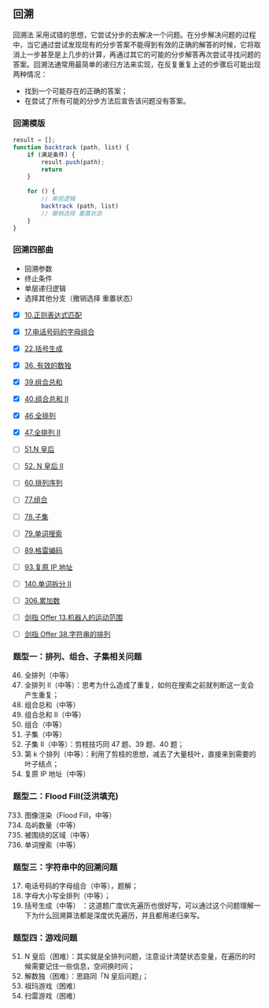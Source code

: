 
## 回溯

回溯法 采用试错的思想，它尝试分步的去解决一个问题。在分步解决问题的过程中，当它通过尝试发现现有的分步答案不能得到有效的正确的解答的时候，它将取消上一步甚至是上几步的计算，再通过其它的可能的分步解答再次尝试寻找问题的答案。回溯法通常用最简单的递归方法来实现，在反复重复上述的步骤后可能出现两种情况：

- 找到一个可能存在的正确的答案；
- 在尝试了所有可能的分步方法后宣告该问题没有答案。

### 回溯模版

```js
result = [];
function backtrack (path, list) {
    if (满足条件) {
        result.push(path);
        return
    }
    
    for () {
        // 单层逻辑
        backtrack (path, list)
        // 撤销选择 重置状态
    }
}
```

### 回溯四部曲

- 回溯参数
- 终止条件
- 单层递归逻辑
- 选择其他分支（撤销选择 重置状态）

- [x] [10.正则表达式匹配](https://leetcode-cn.com/problems/regular-expression-matching)
- [x] [17.电话号码的字母组合](https://leetcode-cn.com/problems/letter-combinations-of-a-phone-number)
- [x] [22.括号生成](https://leetcode-cn.com/problems/generate-parentheses)
- [x] [36. 有效的数独](https://leetcode.cn/problems/valid-sudoku/)
- [x] [39.组合总和](https://leetcode-cn.com/problems/combination-sum)
- [x] [40.组合总和 II](https://leetcode-cn.com/problems/combination-sum-ii)
- [x] [46.全排列](https://leetcode-cn.com/problems/permutations)
- [x] [47.全排列 II](https://leetcode-cn.com/problems/permutations-ii)
- [ ] [51.N 皇后](https://leetcode-cn.com/problems/n-queens)
- [ ] [52. N 皇后 II](https://leetcode.cn/problems/n-queens-ii/)
- [ ] [60.排列序列](https://leetcode-cn.com/problems/permutation-sequence)
- [ ] [77.组合](https://leetcode-cn.com/problems/combinations)
- [ ] [78.子集](https://leetcode-cn.com/problems/subsets)
- [ ] [79.单词搜索](https://leetcode-cn.com/problems/word-search)
- [ ] [89.格雷编码](https://leetcode-cn.com/problems/gray-code)
- [ ] [93.复原 IP 地址](https://leetcode-cn.com/problems/restore-ip-addresses)
- [ ] [140.单词拆分 II](https://leetcode-cn.com/problems/word-break-ii)
- [ ] [306.累加数](https://leetcode-cn.com/problems/additive-number)
- [ ] [剑指 Offer 13.机器人的运动范围](https://leetcode-cn.com/problems/ji-qi-ren-de-yun-dong-fan-wei-lcof/)
- [ ] [剑指 Offer 38.字符串的排列](https://leetcode-cn.com/problems/zi-fu-chuan-de-pai-lie-lcof)


### 题型一：排列、组合、子集相关问题

46. 全排列（中等）
47. 全排列 II（中等）：思考为什么造成了重复，如何在搜索之前就判断这一支会产生重复；
39. 组合总和（中等）
40. 组合总和 II（中等）
77. 组合（中等）
78. 子集（中等）
90. 子集 II（中等）：剪枝技巧同 47 题、39 题、40 题；
60. 第 k 个排列（中等）：利用了剪枝的思想，减去了大量枝叶，直接来到需要的叶子结点；
93. 复原 IP 地址（中等）
    
### 题型二：Flood Fill(泛洪填充)

733. 图像渲染（Flood Fill，中等）
200. 岛屿数量（中等）
130. 被围绕的区域（中等）
79. 单词搜索（中等）

### 题型三：字符串中的回溯问题

17. 电话号码的字母组合（中等），题解；
784. 字母大小写全排列（中等）；
785. 括号生成（中等） ：这道题广度优先遍历也很好写，可以通过这个问题理解一下为什么回溯算法都是深度优先遍历，并且都用递归来写。

### 题型四：游戏问题

51. N 皇后（困难）：其实就是全排列问题，注意设计清楚状态变量，在遍历的时候需要记住一些信息，空间换时间；
37. 解数独（困难）：思路同「N 皇后问题」；
488. 祖玛游戏（困难）
529. 扫雷游戏（困难）
